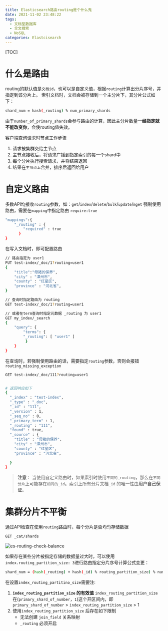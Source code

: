 ```yaml
---
title: Elasticsearch路由routing是个什么鬼
date: 2021-11-02 23:48:22
tags: 
  - 文档型数据库
  - 全文搜索
  - NoSQL
categories: Elastcisearch
---
```


[TOC]
# 什么是路由
routing的默认值是`文档id`，也可以是自定义值，根据`routing`计算出分片序号，并指定到该分片上。
索引文档时，文档会被存储到一个主分片下，其分片公式如下：
```bash
shard_num = hash(_routing) % num_primary_shards
```
由于`number_of_primary_shards`会参与路由的计算，因此主分片数量**一经指定就不能改变你**，会使routing值失效。

客户端查询请求时节点工作步骤
1. 请求被集群交给主节点
2. 主节点接收后，将请求广播到指定索引的每一个shard中
3. 每个分片执行搜索请求，并将结果返回
4. 结果在`主节点上`合并，排序后返回给用户

# 自定义路由
多数API均接收`routing`参数，如：`get`/`index`/`delete`/`bulk`/`update`/`mget`
强制使用路由，需要在`mapping`中指定路由 `require:true`
```bash
"mappings":{
    "_routing" : {
        "required" : true
      }
}
```
在写入文档时，即可配置路由
```bash
// 路由指定为 user1
PUT test-index/_doc/1?routing=user1
{
    "title":"母猪的保养",
    "city" : "漳州市",
    "county" : "红星区",
    "province" : "河北省",
}

// 查询时指定路由为 routing
GET test-index/_doc/1?routing=user1

// 或者在term查询时指定元数据 _routing 为 user1
GET my_index/_search
{
    "query": {
        "terms": {
        "_routing": [ "user1" ] 
         }
    }
}
```
在查询时，若强制使用路由的话，需要指定`routing`参数，否则会报错`routing_missing_exception`
```bash
GET test-index/_doc/111?routing=user1


# 返回响应如下
{
  "_index" : "test-index",
  "_type" : "_doc",
  "_id" : "111",
  "_version" : 1,
  "_seq_no" : 0,
  "_primary_term" : 1,
  "_routing" : "111",
  "found" : true,
  "_source" : {
    "title" : "母猪的保养",
    "city" : "漳州市",
    "county" : "红星区",
    "province" : "河北省",
 
  }
}
```
>**注意**：
>当使用自定义路由时，如果索引时使用`不同的_routing`，那么在`不同分片`上可能存在`相同的_id`。索引上所有分片文档`_id` 的唯一性由**用户自己保证**。


# 集群分片不平衡
通过API检查在使用`routing`路由时，每个分片是否均匀存储数据
```bash
GET _cat/shards
```
![es-routing-check-balance](https://images.marcus659.com/typora/es-routing-check-balance.png)

如果存在某些分片被指定存储的数据量过大时，可以使用 `index.routing_partition_size: 3`进行路由指定分片序号计算公式变更：
```bash
shard_num = (hash(_routing) + hash(_id) % routing_partition_size) % num_primary_shards
```
在设置`index_routing_partitino_size`需要注:
1. __`index_routing_partition_size` 的有效值__
`index_routing_partition_size` 在(`primary_shard_of_number`，`1`)这个开区间内，即`primary_shard_of_number` > `index_routing_partition_size`  > 1
2. 使用`index_routing_partition_size` 后存在如下限制
    * 无法创建 `join_field` 关系映射
    * `_routing` 必须开启
